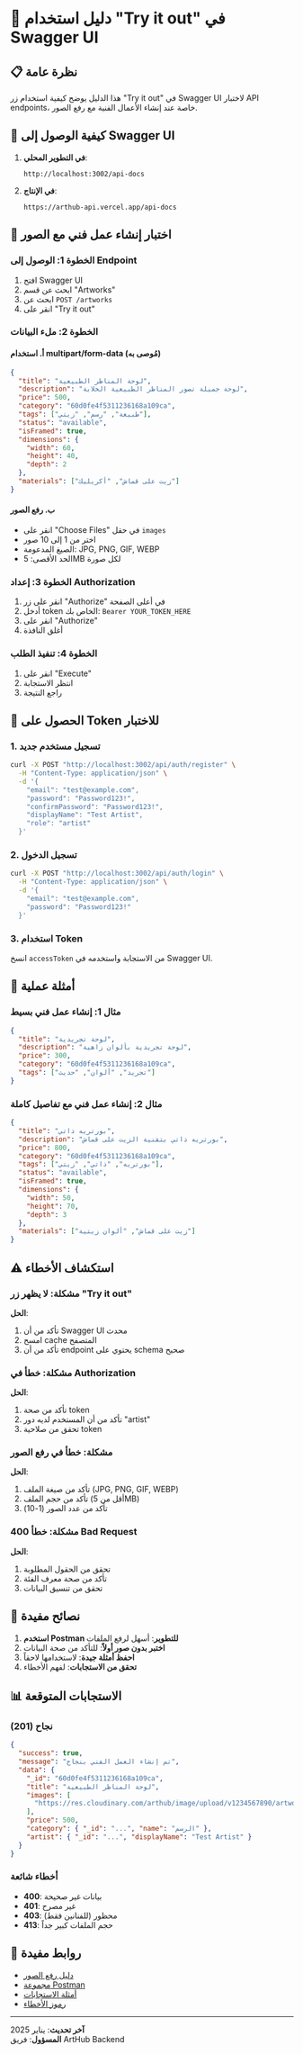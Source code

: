 # 🚀 دليل استخدام "Try it out" في Swagger UI

## 📋 نظرة عامة

هذا الدليل يوضح كيفية استخدام زر "Try it out" في Swagger UI لاختبار API endpoints، خاصة عند إنشاء الأعمال الفنية مع رفع الصور.

## 🔧 كيفية الوصول إلى Swagger UI

1. **في التطوير المحلي**:
   ```
   http://localhost:3002/api-docs
   ```

2. **في الإنتاج**:
   ```
   https://arthub-api.vercel.app/api-docs
   ```

## 📸 اختبار إنشاء عمل فني مع الصور

### الخطوة 1: الوصول إلى Endpoint
1. افتح Swagger UI
2. ابحث عن قسم "Artworks"
3. ابحث عن `POST /artworks`
4. انقر على "Try it out"

### الخطوة 2: ملء البيانات

#### أ. استخدام multipart/form-data (مُوصى به)
```json
{
  "title": "لوحة المناظر الطبيعية",
  "description": "لوحة جميلة تصور المناظر الطبيعية الخلابة",
  "price": 500,
  "category": "60d0fe4f5311236168a109ca",
  "tags": ["طبيعة", "رسم", "زيتي"],
  "status": "available",
  "isFramed": true,
  "dimensions": {
    "width": 60,
    "height": 40,
    "depth": 2
  },
  "materials": ["زيت على قماش", "أكريليك"]
}
```

#### ب. رفع الصور
- انقر على "Choose Files" في حقل `images`
- اختر من 1 إلى 10 صور
- الصيغ المدعومة: JPG, PNG, GIF, WEBP
- الحد الأقصى: 5MB لكل صورة

### الخطوة 3: إعداد Authorization
1. انقر على زر "Authorize" في أعلى الصفحة
2. أدخل token الخاص بك: `Bearer YOUR_TOKEN_HERE`
3. انقر على "Authorize"
4. أغلق النافذة

### الخطوة 4: تنفيذ الطلب
1. انقر على "Execute"
2. انتظر الاستجابة
3. راجع النتيجة

## 🔑 الحصول على Token للاختبار

### 1. تسجيل مستخدم جديد
```bash
curl -X POST "http://localhost:3002/api/auth/register" \
  -H "Content-Type: application/json" \
  -d '{
    "email": "test@example.com",
    "password": "Password123!",
    "confirmPassword": "Password123!",
    "displayName": "Test Artist",
    "role": "artist"
  }'
```

### 2. تسجيل الدخول
```bash
curl -X POST "http://localhost:3002/api/auth/login" \
  -H "Content-Type: application/json" \
  -d '{
    "email": "test@example.com",
    "password": "Password123!"
  }'
```

### 3. استخدام Token
انسخ `accessToken` من الاستجابة واستخدمه في Swagger UI.

## 📝 أمثلة عملية

### مثال 1: إنشاء عمل فني بسيط
```json
{
  "title": "لوحة تجريدية",
  "description": "لوحة تجريدية بألوان زاهية",
  "price": 300,
  "category": "60d0fe4f5311236168a109ca",
  "tags": ["تجريد", "ألوان", "حديث"]
}
```

### مثال 2: إنشاء عمل فني مع تفاصيل كاملة
```json
{
  "title": "بورتريه ذاتي",
  "description": "بورتريه ذاتي بتقنية الزيت على قماش",
  "price": 800,
  "category": "60d0fe4f5311236168a109ca",
  "tags": ["بورتريه", "ذاتي", "زيتي"],
  "status": "available",
  "isFramed": true,
  "dimensions": {
    "width": 50,
    "height": 70,
    "depth": 3
  },
  "materials": ["زيت على قماش", "ألوان زيتية"]
}
```

## ⚠️ استكشاف الأخطاء

### مشكلة: لا يظهر زر "Try it out"
**الحل**:
1. تأكد من أن Swagger UI محدث
2. امسح cache المتصفح
3. تأكد من أن endpoint يحتوي على schema صحيح

### مشكلة: خطأ في Authorization
**الحل**:
1. تأكد من صحة token
2. تأكد من أن المستخدم لديه دور "artist"
3. تحقق من صلاحية token

### مشكلة: خطأ في رفع الصور
**الحل**:
1. تأكد من صيغة الملف (JPG, PNG, GIF, WEBP)
2. تأكد من حجم الملف (أقل من 5MB)
3. تأكد من عدد الصور (1-10)

### مشكلة: خطأ 400 Bad Request
**الحل**:
1. تحقق من الحقول المطلوبة
2. تأكد من صحة معرف الفئة
3. تحقق من تنسيق البيانات

## 🎯 نصائح مفيدة

1. **استخدم Postman للتطوير**: أسهل لرفع الملفات
2. **اختبر بدون صور أولاً**: للتأكد من صحة البيانات
3. **احفظ أمثلة جيدة**: لاستخدامها لاحقاً
4. **تحقق من الاستجابات**: لفهم الأخطاء

## 📊 الاستجابات المتوقعة

### نجاح (201)
```json
{
  "success": true,
  "message": "تم إنشاء العمل الفني بنجاح",
  "data": {
    "_id": "60d0fe4f5311236168a109ca",
    "title": "لوحة المناظر الطبيعية",
    "images": [
      "https://res.cloudinary.com/arthub/image/upload/v1234567890/artwork1.jpg"
    ],
    "price": 500,
    "category": { "_id": "...", "name": "الرسم" },
    "artist": { "_id": "...", "displayName": "Test Artist" }
  }
}
```

### أخطاء شائعة
- **400**: بيانات غير صحيحة
- **401**: غير مصرح
- **403**: محظور (للفنانين فقط)
- **413**: حجم الملفات كبير جداً

## 🔗 روابط مفيدة

- [دليل رفع الصور](./artwork-image-upload.md)
- [مجموعة Postman](../integration/ArtHub_Postman_Collection.json)
- [أمثلة الاستجابات](./responses.md)
- [رموز الأخطاء](./errors.md)

---

**آخر تحديث**: يناير 2025  
**المسؤول**: فريق ArtHub Backend 